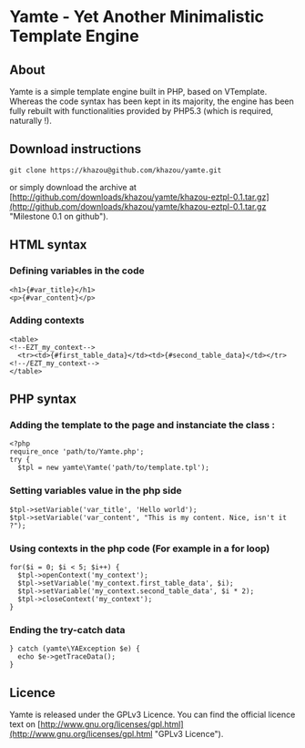 # Yamte - Yet Another Minimalistic Template Engine

## About

Yamte is a simple template engine built in PHP, based on VTemplate. Whereas the code syntax has been kept in its majority, the engine has been fully rebuilt with functionalities provided by PHP5.3 (which is required, naturally !).

## Download instructions

    git clone https://khazou@github.com/khazou/yamte.git

or simply download the archive at [http://github.com/downloads/khazou/yamte/khazou-eztpl-0.1.tar.gz](http://github.com/downloads/khazou/yamte/khazou-eztpl-0.1.tar.gz "Milestone 0.1 on github").

## HTML syntax

### Defining variables in the code

    <h1>{#var_title}</h1>
    <p>{#var_content}</p>

### Adding contexts

    <table>
    <!--EZT_my_context-->
      <tr><td>{#first_table_data}</td><td>{#second_table_data}</td></tr>
    <!--/EZT_my_context-->
    </table>

## PHP syntax

### Adding the template to the page and instanciate the class :

    <?php
    require_once 'path/to/Yamte.php';
    try {
      $tpl = new yamte\Yamte('path/to/template.tpl');

### Setting variables value in the php side

    $tpl->setVariable('var_title', 'Hello world');
    $tpl->setVariable('var_content', "This is my content. Nice, isn't it ?");

### Using contexts in the php code (For example in a for loop)

    for($i = 0; $i < 5; $i++) {
      $tpl->openContext('my_context');
      $tpl->setVariable('my_context.first_table_data', $i);
      $tpl->setVariable('my_context.second_table_data', $i * 2);
      $tpl->closeContext('my_context');
    }

### Ending the try-catch data

    } catch (yamte\YAException $e) {
      echo $e->getTraceData();
    }

## Licence

Yamte is released under the GPLv3 Licence. You can find the official licence text on [http://www.gnu.org/licenses/gpl.html](http://www.gnu.org/licenses/gpl.html "GPLv3 Licence").
